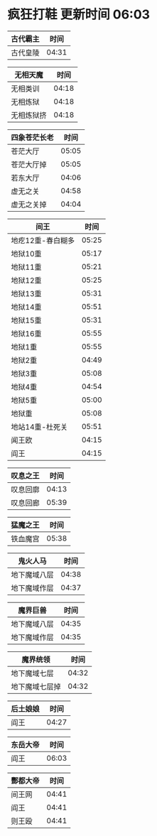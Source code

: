 # 疯狂打鞋 更新时间 06:03

| 古代霸主   | 时间    |
|--------|-------|
| 古代皇陵 | 04:31 |

| 无相天魔   | 时间    |
|--------|-------|
| 无相类训 | 04:18 |
| 无相炼狱 | 04:18 |
| 无相炼狱挤 | 04:18 |

| 四象苍茫长老   | 时间    |
|--------|-------|
| 苍茫大厅 | 05:05 |
| 苍茫大厅掉 | 05:05 |
| 若东大厅 | 04:06 |
| 虚无之关 | 04:58 |
| 虚无之关掉 | 04:04 |

| 间王   | 时间    |
|--------|-------|
| 地疙12重-春白糊多 | 05:25 |
| 地狱10重 | 05:17 |
| 地狱11重 | 05:21 |
| 地狱12重 | 05:25 |
| 地狱13重 | 05:31 |
| 地狱14重 | 05:51 |
| 地狱15重 | 05:31 |
| 地狱16重 | 05:55 |
| 地狱1重 | 05:55 |
| 地狱2重 | 04:49 |
| 地狱3重 | 05:08 |
| 地狱4重 | 04:54 |
| 地狱5重 | 05:00 |
| 地狱重 | 05:08 |
| 地站14重-杜死关 | 05:51 |
| 闻王欧 | 04:15 |
| 阎王 | 04:15 |

| 叹息之王   | 时间    |
|--------|-------|
| 叹息回廓 | 04:13 |
| 叹息回廊 | 05:39 |

| 猛魔之王   | 时间    |
|--------|-------|
| 铁血魔宫 | 05:38 |

| 鬼火人马   | 时间    |
|--------|-------|
| 地下魔域八层 | 04:38 |
| 地下魔域作层 | 04:37 |

| 魔界巨兽   | 时间    |
|--------|-------|
| 地下魔域八层 | 04:35 |
| 地下魔域作层 | 04:35 |

| 魔界统领   | 时间    |
|--------|-------|
| 地下魔域七层 | 04:32 |
| 地下魔域七层掉 | 04:32 |

| 后土娘娘   | 时间    |
|--------|-------|
| 阎王 | 04:27 |

| 东岳大帝   | 时间    |
|--------|-------|
| 阎王 | 06:03 |

| 酆都大帝   | 时间    |
|--------|-------|
| 间王网 | 04:41 |
| 阎王 | 04:41 |
| 则王殴 | 04:41 |